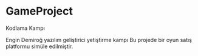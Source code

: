# GameProject

Kodlama Kampı


Engin Demiroğ yazılım geliştirici yetiştirme kampı
Bu projede bir oyun satış platformu simüle edilmiştir.
